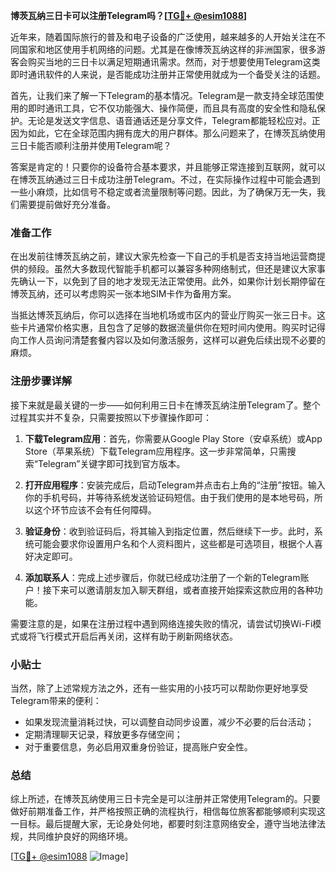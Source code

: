**博茨瓦纳三日卡可以注册Telegram吗？[[TG💪+ @esim1088](https://t.me/s/esim1088)]**

近年来，随着国际旅行的普及和电子设备的广泛使用，越来越多的人开始关注在不同国家和地区使用手机网络的问题。尤其是在像博茨瓦纳这样的非洲国家，很多游客会购买当地的三日卡以满足短期通讯需求。然而，对于想要使用Telegram这类即时通讯软件的人来说，是否能成功注册并正常使用就成为一个备受关注的话题。

首先，让我们来了解一下Telegram的基本情况。Telegram是一款支持全球范围使用的即时通讯工具，它不仅功能强大、操作简便，而且具有高度的安全性和隐私保护。无论是发送文字信息、语音通话还是分享文件，Telegram都能轻松应对。正因为如此，它在全球范围内拥有庞大的用户群体。那么问题来了，在博茨瓦纳使用三日卡能否顺利注册并使用Telegram呢？

答案是肯定的！只要你的设备符合基本要求，并且能够正常连接到互联网，就可以在博茨瓦纳通过三日卡成功注册Telegram。不过，在实际操作过程中可能会遇到一些小麻烦，比如信号不稳定或者流量限制等问题。因此，为了确保万无一失，我们需要提前做好充分准备。

### 准备工作

在出发前往博茨瓦纳之前，建议大家先检查一下自己的手机是否支持当地运营商提供的频段。虽然大多数现代智能手机都可以兼容多种网络制式，但还是建议大家事先确认一下，以免到了目的地才发现无法正常使用。此外，如果你计划长期停留在博茨瓦纳，还可以考虑购买一张本地SIM卡作为备用方案。

当抵达博茨瓦纳后，你可以选择在当地机场或市区内的营业厅购买一张三日卡。这些卡片通常价格实惠，且包含了足够的数据流量供你在短时间内使用。购买时记得向工作人员询问清楚套餐内容以及如何激活服务，这样可以避免后续出现不必要的麻烦。

### 注册步骤详解

接下来就是最关键的一步——如何利用三日卡在博茨瓦纳注册Telegram了。整个过程其实并不复杂，只需要按照以下步骤操作即可：

1. **下载Telegram应用**：首先，你需要从Google Play Store（安卓系统）或App Store（苹果系统）下载Telegram应用程序。这一步非常简单，只需搜索“Telegram”关键字即可找到官方版本。

2. **打开应用程序**：安装完成后，启动Telegram并点击右上角的“注册”按钮。输入你的手机号码，并等待系统发送验证码短信。由于我们使用的是本地号码，所以这个环节应该不会有任何障碍。

3. **验证身份**：收到验证码后，将其输入到指定位置，然后继续下一步。此时，系统可能会要求你设置用户名和个人资料图片，这些都是可选项目，根据个人喜好决定即可。

4. **添加联系人**：完成上述步骤后，你就已经成功注册了一个新的Telegram账户！接下来可以邀请朋友加入聊天群组，或者直接开始探索这款应用的各种功能。

需要注意的是，如果在注册过程中遇到网络连接失败的情况，请尝试切换Wi-Fi模式或将飞行模式开启后再关闭，这样有助于刷新网络状态。

### 小贴士

当然，除了上述常规方法之外，还有一些实用的小技巧可以帮助你更好地享受Telegram带来的便利：

- 如果发现流量消耗过快，可以调整自动同步设置，减少不必要的后台活动；
- 定期清理聊天记录，释放更多存储空间；
- 对于重要信息，务必启用双重身份验证，提高账户安全性。

### 总结

综上所述，在博茨瓦纳使用三日卡完全是可以注册并正常使用Telegram的。只要做好前期准备工作，并严格按照正确的流程执行，相信每位旅客都能够顺利实现这一目标。最后提醒大家，无论身处何地，都要时刻注意网络安全，遵守当地法律法规，共同维护良好的网络环境。

[[TG💪+ @esim1088](https://t.me/s/esim1088) ![Image](https://i.postimg.cc/4NQfJmqS/Snipaste-2025-05-13-00-14-12.png)]